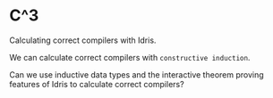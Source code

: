 # C^3

Calculating correct compilers with Idris.

We can calculate correct compilers with `constructive induction`.

Can we use inductive data types and the interactive theorem proving features of Idris to calculate correct compilers?
